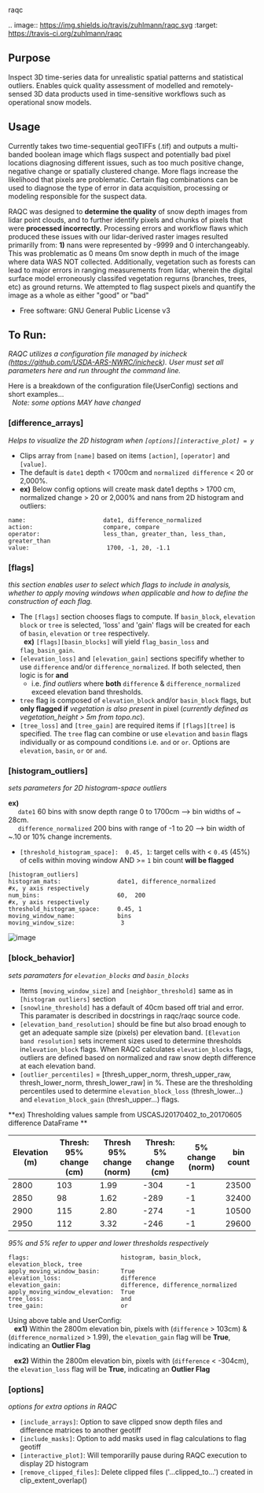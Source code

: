 raqc

.. image:: https://img.shields.io/travis/zuhlmann/raqc.svg
        :target: https://travis-ci.org/zuhlmann/raqc

Purpose
-------
Inspect 3D time-series data for unrealistic spatial patterns and statistical outliers. Enables quick quality assessment of modelled and remotely-sensed 3D data products used in time-sensitive workflows such as operational snow models.

Usage
-----
Currently takes two time-sequential geoTIFFs (.tif) and outputs a multi-banded boolean image which flags suspect and potentially bad pixel locations diagnosing different issues, such as too much positive change, negative change or spatially clustered change. More flags increase the likelihood that pixels are problematic. Certain flag combinations can be used to diagnose the type of error in data acquisition, processing or modeling responsible for the suspect data.

RAQC was designed to **determine the quality** of snow depth images from lidar point clouds, and to further identify pixels and chunks of pixels that were **processed incorrectly.**  Processing errors and workflow flaws which produced these issues with our lidar-derived raster images resulted primarilly from: **1)** nans were represented by -9999 and 0 interchangeably.  This was problematic as 0 means 0m snow depth in much of the image where data WAS NOT collected.  Additionally, vegetation such as forests can lead to major errors in ranging measurements from lidar, wherein the digital surface model erroneously classifed vegetation regurns (branches, trees, etc) as ground returns.  We attempted to flag suspect pixels and quantify the image as a whole as either "good" or "bad"

* Free software: GNU General Public License v3

To Run:
--------
<i>RAQC utilizes a configuration file managed by inicheck (https://github.com/USDA-ARS-NWRC/inicheck).  User must set all parameters here and run throught the command line.</i>

Here is a breakdown of the configuration file(UserConfig) sections and short examples...  
&nbsp;&nbsp;<i>Note: some options MAY have changed</i>  
### [difference_arrays]  
<i>Helps to visualize the 2D histogram when ```[options][interactive_plot] = y```</i>  
- Clips array from ```[name]``` based on items ```[action]```, ```[operator]``` and ```[value]```.  
- The default is ```date1``` depth < 1700cm and ```normalized difference``` < 20 or 2,000%.
-  **ex)** Below config options will create mask date1 depths > 1700 cm, normalized change > 20 or 2,000% and nans from 2D histogram and outliers:  

```[difference_arrays]
name:                      date1, difference_normalized
action:                    compare, compare
operator:                  less_than, greater_than, less_than, greater_than
value:                      1700, -1, 20, -1.1
``` 

### [flags]
<i>this section enables user to select which flags to include in analysis, whether to apply moving windows when applicable and how to define the construction of each flag.</i>
- The ```[flags]``` section chooses flags to compute.  If ```basin_block```, ```elevation block``` or ```tree``` is selected, 'loss' and 'gain' flags will be created for each of ```basin```, ```elevation``` or ```tree``` respectively.  
&nbsp;&nbsp;**ex)** ```[flags][basin_blocks]``` will yield ```flag_basin_loss``` and ```flag_basin_gain```.
- ```[elevation_loss]``` and ```[elevation_gain]``` sections specifify whether to use ```difference``` and/or ```difference_normalized```.  If both selected, then logic is for **and** 
    - i.e. <i>find outliers</i> where **both** ```difference``` & ```difference_normalized``` exceed elevation band thresholds.
- ```tree``` flag is composed of ```elevation_block``` and/or ```basin_block``` flags, but **only flagged if** <i>vegetation is also present</i> in pixel (<i>currently defined as vegetation_height > 5m from topo.nc</i>).
- ```[tree_loss]``` and ```[tree_gain]``` are required items if ```[flags][tree]``` is specified.  The ```tree``` flag can combine or use ```elevation``` and ```basin``` flags individually or as compound conditions i.e. ```and``` or ```or```.  Options are ```elevation```, ```basin```, ```or``` or ```and```.  

### [histogram_outliers]
<i>sets parameters for 2D histogram-space outliers</i>  

**ex)**  
&nbsp;&nbsp;&nbsp;&nbsp;&nbsp;```date1``` 60 bins with snow depth range 0 to 1700cm --> bin widths of ~ 28cm.  
&nbsp;&nbsp;&nbsp;&nbsp;&nbsp;```difference_normalized``` 200 bins with range of -1 to 20 --> bin width of ~.10 or 10% change increments.
- ```[threshold_histogram_space]:  0.45, 1```: target cells with < ```0.45``` (45%) of cells within moving window AND >= ```1``` bin count **will be flagged**
```
[histogram_outliers]
histogram_mats:                date1, difference_normalized         #x, y axis respectively
num_bins:                      60,  200                             #x, y axis respectively
threshold_histogram_space:     0.45, 1
moving_window_name:            bins
moving_window_size:             3
```
![image](https://raw.githubusercontent.com/USDA-ARS-NWRC/raqc/tree/devel/docs/placeholder_histogram.png)

### [block_behavior]
<i> sets paramaters for ```elevation_blocks``` and ```basin_blocks```</i>
- Items ```[moving_window_size]``` and ```[neighbor_threshold]``` same as in ```[histogram outliers]``` section
- ```[snowline_threshold]``` has a default of 40cm based off trial and error.  This paramater is described in docstrings in raqc/raqc source code.
- ```[elevation_band_resolution]``` should be fine but also broad enough to get an adequate sample size (pixels) per elevation band.  ```[Elevation band resolution]``` sets increment sizes used to determine thresholds in```elevation_block``` flags.  When RAQC calculates ```elevation_blocks``` flags, outliers are defined based on normalized and raw snow depth difference at each elevation band.
- ```[outlier_percentiles]``` = [thresh_upper_norm, thresh_upper_raw, thresh_lower_norm, thresh_lower_raw] in %.  These are the thresholding percentiles used to determine ```elevation_block_loss``` (thresh_lower...) and ```elevation_block_gain``` (thresh_upper...) flags.

**ex) Thresholding values sample from USCASJ20170402_to_20170605 difference DataFrame **

| **Elevation (m)** | **Thresh: 95% change (cm)** | **Thresh 95% change (norm)** | **Thresh: 5% change (cm)** | **5% change (norm)** |  **bin count** |
| --- | --- | --- | --- | --- | --- |
| 2800 | 103 | 1.99 | -304 | -1 | 23500 |
| 2850 | 98 | 1.62 | -289 | -1 | 32400 |
| 2900 | 115 | 2.80 | -274 | -1 | 10500 |
| 2950 | 112 | 3.32 | -246 | -1 | 29600 |

<i>95% and 5% refer to upper and lower thresholds respectively</i>

```[flags]
flags:                          histogram, basin_block, elevation_block, tree
apply_moving_window_basin:      True
elevation_loss:                 difference
elevation_gain:                 difference, difference_normalized
apply_moving_window_elevation:  True
tree_loss:                      and
tree_gain:                      or
```
Using above table and UserConfig:  
&nbsp;&nbsp; **ex1)** Within the 2800m elevation bin, pixels with (```difference``` > 103cm) & (```difference_normalized``` > 1.99), the ```elevation_gain``` flag will be **True**, indicating an **Outlier Flag**

&nbsp;&nbsp; **ex2)** Within the 2800m elevation bin, pixels with (```difference``` < -304cm), the ```elevation_loss``` flag will be **True**, indicating an **Outlier Flag**

### [options]
<i>options for extra options in RAQC</i>
- ```[include_arrays]```:  Option to save clipped snow depth files and difference matrices to another geotiff
- ```[include_masks]```: Option to add masks used in flag calculations to flag geotiff  
- ```[interactive_plot]```: Will temporarilly pause during RAQC execution to display 2D histogram  
- ```[remove_clipped_files]```: Delete clipped files ('...clipped_to...') created in clip_extent_overlap() 





